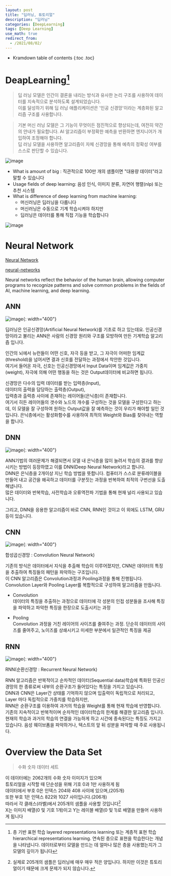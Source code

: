 ```yaml
---
layout: post
title: "딥러닝, 튜토리얼"
description: "딥러닝"
categories: [DeepLearning]
tags: [Deep Learning]
use_math: true
redirect_from:
  - /2021/08/02/
---
```


* Kramdown table of contents
{:toc .toc}      


# DeapLearning[^deep]
  
> 딥 러닝 모델은 인간이 결론을 내리는 방식과 유사한 논리 구조를 사용하여 데이터를 지속적으로 분석하도록 설계되었습니다.               
> 이를 달성하기 위해 딥 러닝 애플리케이션은 '인공 신경망'이라는 계층화된 알고리즘 구조를 사용합니다.                         

> 기본 머신 러닝 모델은 그 기능이 무엇이든 점진적으로 향상되는데, 여전히 약간의 안내가 필요합니다. AI 알고리즘이 부정확한 예측을 반환하면 엔지니어가 개입하여 조정해야 합니다.           
> 딥 러닝 모델을 사용하면 알고리즘이 자체 신경망을 통해 예측의 정확성 여부를 스스로 판단할 수 있습니다.       

![image](https://user-images.githubusercontent.com/32366711/128165264-fba6e635-62e2-431a-b8b0-2b3764cf8a3e.png)

- What is amount of big : 직관적으로 100만 개의 샘플이면 "대용량 데이터"라고 말할 수 있습니다            
- Usage fields of deep learning: 음성 인식, 이미지 분류, 자연어 행렬(nlp) 또는 추천 시스템             
- What is difference of deep learning from machine learning:        
  + 머신러닝은 딥러닝을 다룹니다       
  + 머신러닝은 수동으로 기계 학습시켜야 하지만              
  + 딥러닝은 데이터를 통해 직접 기능을 학습합니다              

![image](https://user-images.githubusercontent.com/32366711/128166064-a7d49b3f-6219-4d26-a830-cdc7cd27119d.png)


# Neural Network

[Neural Network](https://ebbnflow.tistory.com/119)

[neural-networks](https://www.ibm.com/cloud/learn/neural-networks)

Neural networks reflect the behavior of the human brain, allowing computer programs to recognize patterns and solve common problems in the fields of AI, machine learning, and deep learning.


## ANN

![image](https://user-images.githubusercontent.com/32366711/129887726-68fd2203-82ae-4f67-867a-054ad1500d43.png){: width="400"}

딥러닝은 인공신경망(Artificial Neural Network)를 기초로 하고 있는데요. 인공신경망이라고 불리는 ANN은 사람의 신경망 원리와 구조를 모방하여 만든 기계학습 알고리즘 입니다.

인간의 뇌에서 뉴런들이 어떤 신호, 자극 등을 받고, 그 자극이 어떠한 임계값(threshold)을 넘어서면 결과 신호를 전달하는 과정에서 착안한 것입니다.         
여기서 들어온 자극, 신호는 인공신경망에서 Input Data이며 임계값은 가중치(weight), 자극에 의해 어떤 행동을 하는 것은 Output데이터에 비교하면 됩니다.         

신경망은 다수의 입력 데이터를 받는 입력층(Input),        
데이터의 출력을 담당하는 출력층(Output),       
입력층과 출력층 사이에 존재하는 레이어들(은닉층)이 존재합니다.         
여기서 히든 레이어들의 갯수와 노드의 개수를 구성하는 것을 모델을 구성한다고 하는데, 이 모델을 잘 구성하여 원하는 Output값을 잘 예측하는 것이 우리가 해야할 일인 것입니다. 
은닉층에서는 활성화함수를 사용하여 최적의 Weight와 Bias를 찾아내는 역할을 합니다. 


## DNN

![image](https://user-images.githubusercontent.com/32366711/129886525-70eae74e-4dd3-4de8-a0e1-d167bf891a0a.png){: width="400"}

ANN기법의 여러문제가 해결되면서 모델 내 은닉층을 많이 늘려서 학습의 결과를 향상시키는 방법이 등장하였고 이를 DNN(Deep Neural Network)라고 합니다.           
DNN은 은닉층을 2개이상 지닌 학습 방법을 뜻합니다. 컴퓨터가 스스로 분류레이블을 만들어 내고 공간을 왜곡하고 데이터를 구분짓는 과정을 반복하여 최적의 구번선을 도출해냅니다.          
많은 데이터와 반복학습, 사전학습과 오류역전파 기법을 통해 현재 널리 사용되고 있습니다.             

그리고, DNN을 응용한 알고리즘이 바로 CNN, RNN인 것이고 이 외에도 LSTM, GRU 등이 있습니다.



## CNN

![image](https://user-images.githubusercontent.com/32366711/129886730-fdf948a1-ce08-40fe-82a7-687c08bad581.png){: width="400"}

합성곱신경망 : Convolution Neural Network)

기존의 방식은 데이터에서 지식을 추출해 학습이 이루어졌지만, CNN은 데이터의 특징을 추출하여 특징들의 패턴을 파악하는 구조입니다.           
이 CNN 알고리즘은 Convolution과정과 Pooling과정을 통해 진행됩니다. Convolution Layer와 Pooling Layer를 복합적으로 구성하여 알고리즘을 만듭니다.

- Convolution       
데이터의 특징을 추출하는 과정으로 데이터에 각 성분의 인접 성분들을 조사해 특징을 파악하고 파악한 특징을 한장으로 도출시키는 과정

- Pooling    
Convolution 과정을 거친 레이어의 사이즈를 줄여주는 과정. 단순히 데이터의 사이즈를 줄여주고, 노이즈를 상쇄시키고 미세한 부분에서 일관적인 특징을 제공


## RNN

![image](https://user-images.githubusercontent.com/32366711/129886889-90a189d3-86fa-4893-b4c7-5d6216cb94dc.png){: width="400"}

RNN(순환신경망 : Recurrent Neural Network)

RNN 알고리즘은 반복적이고 순차적인 데이터(Sequential data)학습에 특화된 인공신경망의 한 종류로써 내부의 순환구조가 들어있다는 특징을 가지고 있습니다.            
DNN과 CNN은 Layer간 상태를 기억하지 않으며 입출력이 독립적으로 처리되고, Layer 마다 독립적으로 가중치를 학습하지만,           
RNN은 순환구조를 이용하여 과거의 학습을 Weight를 통해 현재 학습에 반영합니다. 기존의 지속적이고 반복적이며 순차적인 데이터학습의 한계를 해결한 알고리즘 입니다. 
현재의 학습과 과거의 학습의 연결을 가능하게 하고 시간에 종속된다는 특징도 가지고 있습니다. 음성 웨이브폼을 파악하거나, 텍스트의 앞 뒤 성분을 파악할 때 주로 사용됩니다.



# Overview the Data Set

> 수화 숫자 데이터 세트      

이 데이터에는 2062개의 수화 숫자 이미지가 있으며                   
튜토리얼을 시작할 때 단순성을 위해 기호 0과 1만 사용하게 됨                   
데이터에서 부호 0은 인덱스 204와 408 사이에 있으며,(205개)                   
또한 부호 1은 인덱스 822와 1027 사이입니다.(206개)                   
따라서 각 클래스(라벨)에서 205개의 샘플을 사용할 것입니다[^ps]                   
X는 이미지 배열(0 및 기호 1개)이고 Y는 레이블 배열(0 및 1)로 배열을 만들어 사용하게 됩니다                   



[^deep]: 층 기반 표현 학습 layered representations learning 또는 계층적 표현 학습 hierarchical representations learning. 연속된 층으로 표현을 학습한다는 개념을 나타냅니다. 데이터로부터 모델을 만드는 데 얼마나 많은 층을 사용했는지가 그 모델의 깊이가 됩니다
[^ps]: 실제로 205개의 샘플은 딥러닝에 매우 매우 적은 양입니다. 하지만 이것은 튜토리얼이기 때문에 크게 문제가 되지 않습니다.
